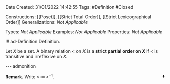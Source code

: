 <br />
<br />

Date Created: 31/01/2022 14:42:55
Tags: #Definition #Closed 

Constructions: [[Poset]], [[Strict Total Order]], [[Strict Lexicographical Order]]
Generalizations: _Not Applicable_

Types: _Not Applicable_
Examples: _Not Applicable_
Properties: _Not Applicable_

!!! ad-Definition Definition.

Let $X$ be a set. A binary relation $<$ on $X$ is a **strict partial order on $X$** if $<$ is transitive and irreflexive on $X$.

--- admonition

**Remark.** Write $>\,\coloneqq\,<^{-1}$.<span style="float:right;">$\blacklozenge$</span>
